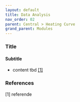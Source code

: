 ```yaml
---
layout: default
title: Data Analysis
nav_order: 02
parent: Central > Heating Curve
grand_parent: Modules
---
```


### Title
#### Subtitle
- content tbd <a href="#referencename">[1]</a>

### References
<a id="referencename">[1]</a> referende <br>